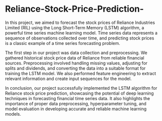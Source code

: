 
# Reliance-Stock-Price-Prediction-
In this project, we aimed to forecast the stock prices of Reliance Industries Limited (RIL) using the Long Short-Term Memory (LSTM) algorithm, a powerful time series machine learning model. Time series data represents a sequence of observations collected over time, and predicting stock prices is a classic example of a time series forecasting problem.

The first step in our project was data collection and preprocessing. We gathered historical stock price data of Reliance from reliable financial sources. Preprocessing involved handling missing values, adjusting for splits and dividends, and converting the data into a suitable format for training the LSTM model. We also performed feature engineering to extract relevant information and create input sequences for the model.

In conclusion, our project successfully implemented the LSTM algorithm for Reliance stock price prediction, showcasing the potential of deep learning techniques in forecasting financial time series data. It also highlights the importance of proper data preprocessing, hyperparameter tuning, and model evaluation in developing accurate and reliable machine learning models.
